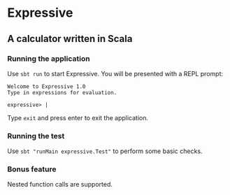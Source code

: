 # Expressive
## A calculator written in Scala

### Running the application
Use `sbt run` to start Expressive. You will be presented with a REPL prompt:
```
Welcome to Expressive 1.0
Type in expressions for evaluation.

expressive> |
```
Type `exit` and press enter to exit the application.

### Running the test
Use `sbt "runMain expressive.Test"` to perform some basic checks.

### Bonus feature
Nested function calls are supported.

